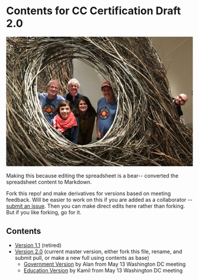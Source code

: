 # Contents for CC Certification Draft 2.0
![Team CC-Certifiers](./team-cc-cert.jpg)

Making this because editing the spreadsheet is a bear-- converted the spreadsheet content to Markdown.

Fork this repo! and make derivatives for versions based on meeting feedback. Will be easier to work on this if you are added as a collaborator -- [submit an issue](https://github.com/cogdog/cc-cert-draft/issues). Then you can make direct edits here rather than forking. But if you like forking, go for it. 

## Contents
* [Version 1.1](./v1.1.md) (retired)
* [Version 2.0](./v2.0.md) (current master version, either fork this file, rename, and submit pull, or make a new full using contents as base) 
  * [Government Version](./v2.0-gov.md) by Alan from May 13 Washington DC meeting
  * [Education Version](./v2.0-edu.md) by Kamil from May 13 Washington DC meeting
